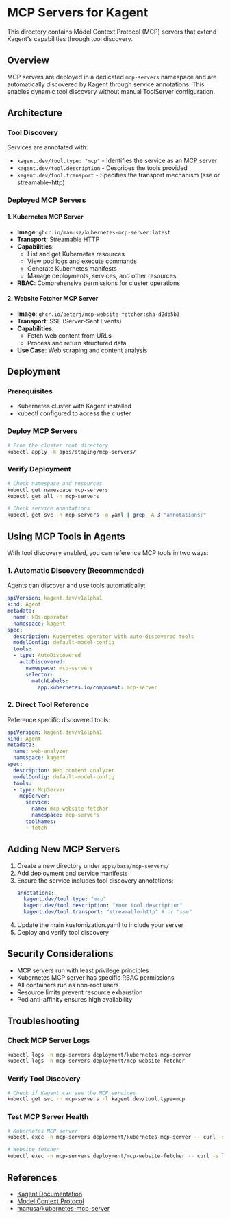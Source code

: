 # MCP Servers for Kagent

This directory contains Model Context Protocol (MCP) servers that extend Kagent's capabilities through tool discovery.

## Overview

MCP servers are deployed in a dedicated `mcp-servers` namespace and are automatically discovered by Kagent through service annotations. This enables dynamic tool discovery without manual ToolServer configuration.

## Architecture

### Tool Discovery
Services are annotated with:
- `kagent.dev/tool.type: "mcp"` - Identifies the service as an MCP server
- `kagent.dev/tool.description` - Describes the tools provided
- `kagent.dev/tool.transport` - Specifies the transport mechanism (sse or streamable-http)

### Deployed MCP Servers

#### 1. Kubernetes MCP Server
- **Image**: `ghcr.io/manusa/kubernetes-mcp-server:latest`
- **Transport**: Streamable HTTP
- **Capabilities**:
  - List and get Kubernetes resources
  - View pod logs and execute commands
  - Generate Kubernetes manifests
  - Manage deployments, services, and other resources
- **RBAC**: Comprehensive permissions for cluster operations

#### 2. Website Fetcher MCP Server
- **Image**: `ghcr.io/peterj/mcp-website-fetcher:sha-d2db5b3`
- **Transport**: SSE (Server-Sent Events)
- **Capabilities**:
  - Fetch web content from URLs
  - Process and return structured data
- **Use Case**: Web scraping and content analysis

## Deployment

### Prerequisites
- Kubernetes cluster with Kagent installed
- kubectl configured to access the cluster

### Deploy MCP Servers
```bash
# From the cluster root directory
kubectl apply -k apps/staging/mcp-servers/
```

### Verify Deployment
```bash
# Check namespace and resources
kubectl get namespace mcp-servers
kubectl get all -n mcp-servers

# Check service annotations
kubectl get svc -n mcp-servers -o yaml | grep -A 3 "annotations:"
```

## Using MCP Tools in Agents

With tool discovery enabled, you can reference MCP tools in two ways:

### 1. Automatic Discovery (Recommended)
Agents can discover and use tools automatically:

```yaml
apiVersion: kagent.dev/v1alpha1
kind: Agent
metadata:
  name: k8s-operator
  namespace: kagent
spec:
  description: Kubernetes operator with auto-discovered tools
  modelConfig: default-model-config
  tools:
  - type: AutoDiscovered
    autoDiscovered:
      namespace: mcp-servers
      selector:
        matchLabels:
          app.kubernetes.io/component: mcp-server
```

### 2. Direct Tool Reference
Reference specific discovered tools:

```yaml
apiVersion: kagent.dev/v1alpha1
kind: Agent
metadata:
  name: web-analyzer
  namespace: kagent
spec:
  description: Web content analyzer
  modelConfig: default-model-config
  tools:
  - type: McpServer
    mcpServer:
      service:
        name: mcp-website-fetcher
        namespace: mcp-servers
      toolNames:
      - fetch
```

## Adding New MCP Servers

1. Create a new directory under `apps/base/mcp-servers/`
2. Add deployment and service manifests
3. Ensure the service includes tool discovery annotations:
   ```yaml
   annotations:
     kagent.dev/tool.type: "mcp"
     kagent.dev/tool.description: "Your tool description"
     kagent.dev/tool.transport: "streamable-http" # or "sse"
   ```
4. Update the main kustomization.yaml to include your server
5. Deploy and verify tool discovery

## Security Considerations

- MCP servers run with least privilege principles
- Kubernetes MCP server has specific RBAC permissions
- All containers run as non-root users
- Resource limits prevent resource exhaustion
- Pod anti-affinity ensures high availability

## Troubleshooting

### Check MCP Server Logs
```bash
kubectl logs -n mcp-servers deployment/kubernetes-mcp-server
kubectl logs -n mcp-servers deployment/mcp-website-fetcher
```

### Verify Tool Discovery
```bash
# Check if Kagent can see the MCP services
kubectl get svc -n mcp-servers -l kagent.dev/tool.type=mcp
```

### Test MCP Server Health
```bash
# Kubernetes MCP server
kubectl exec -n mcp-servers deployment/kubernetes-mcp-server -- curl -s localhost:8080/health

# Website fetcher
kubectl exec -n mcp-servers deployment/mcp-website-fetcher -- curl -s localhost:8000/sse
```

## References

- [Kagent Documentation](https://kagent.dev)
- [Model Context Protocol](https://modelcontextprotocol.io)
- [manusa/kubernetes-mcp-server](https://github.com/manusa/kubernetes-mcp-server)

